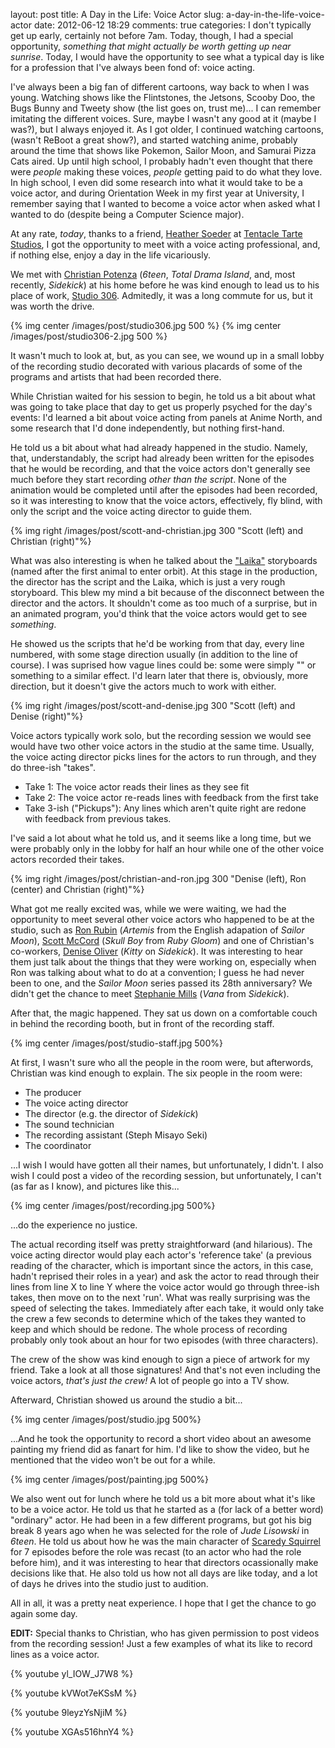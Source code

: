 layout: post
title: A Day in the Life: Voice Actor
slug: a-day-in-the-life-voice-actor
date: 2012-06-12 18:29
comments: true
categories: 
I don't typically get up early, certainly not before 7am. Today, though, I had a special opportunity, *something that might actually be worth getting up near sunrise*. Today, I would have the opportunity to see what a typical day is like for a profession that I've always been fond of: voice acting.

I've always been a big fan of different cartoons, way back to when I was young. Watching shows like the Flintstones, the Jetsons, Scooby Doo, the Bugs Bunny and Tweety show (the list goes on, trust me)... I can remember imitating the different voices. Sure, maybe I wasn't any good at it (maybe I was?), but I always enjoyed it. As I got older, I continued watching cartoons, (wasn't ReBoot a great show?), and started watching anime, probably around the time that shows like Pokemon, Sailor Moon, and Samurai Pizza Cats aired. Up until high school, I probably hadn't even thought that there were *people* making these voices, *people* getting paid to do what they love. In high school, I even did some research into what it would take to be a voice actor, and during Orientation Week in my first year at University, I remember saying that I wanted to become a voice actor when asked what I wanted to do (despite being a Computer Science major).

At any rate, *today*, thanks to a friend, [Heather Soeder][Heather] at [Tentacle Tarte Studios][TentacleTarte], I got the opportunity to meet with a voice acting professional, and, if nothing else, enjoy a day in the life vicariously.

We met with [Christian Potenza][Christian] (*6teen*, *Total Drama Island*, and, most recently, *Sidekick*) at his home before he was kind enough to lead us to his place of work, [Studio 306][Studio306]. Admitedly, it was a long commute for us, but it was worth the drive.

{% img center /images/post/studio306.jpg 500 %}
{% img center /images/post/studio306-2.jpg 500 %}

It wasn't much to look at, but, as you can see, we wound up in a small lobby of the recording studio decorated with various placards of some of the programs and artists that had been recorded there.

While Christian waited for his session to begin, he told us a bit about what was going to take place that day to get us properly psyched for the day's events: I'd learned a bit about voice acting from panels at Anime North, and some research that I'd done independently, but nothing first-hand.

He told us a bit about what had already happened in the studio. Namely, that, understandably, the script had already been written for the episodes that he would be recording, and that the voice actors don't generally see much before they start recording *other than the script*. None of the animation would be completed until after the episodes had been recorded, so it was interesting to know that the voice actors, effectively, fly blind, with only the script and the voice acting director to guide them.

{% img right /images/post/scott-and-christian.jpg 300 "Scott (left) and Christian (right)"%}

What was also interesting is when he talked about the ["Laika"][Laika] storyboards (named after the first animal to enter orbit). At this stage in the production, the director has the script and the Laika, which is just a very rough storyboard. This blew my mind a bit because of the disconnect between the director and the actors. It shouldn't come as too much of a surprise, but in an animated program, you'd think that the voice actors would get to see *something*.

He showed us the scripts that he'd be working from that day, every line numbered, with some stage direction usually (in addition to the line of course). I was suprised how vague lines could be: some were simply "<GROWWWLL>" or something to a similar effect. I'd learn later that there is, obviously, more direction, but it doesn't give the actors much to work with either.

{% img right /images/post/scott-and-denise.jpg 300 "Scott (left) and Denise (right)"%}

Voice actors typically work solo, but the recording session we would see would have two other voice actors in the studio at the same time. Usually, the voice acting director picks lines for the actors to run through, and they do three-ish "takes".

- Take 1: The voice actor reads their lines as they see fit
- Take 2: The voice actor re-reads lines with feedback from the first take
- Take 3-ish ("Pickups"): Any lines which aren't quite right are redone with feedback from previous takes.

I've said a lot about what he told us, and it seems like a long time, but we were probably only in the lobby for half an hour while one of the other voice actors recorded their takes.

{% img right /images/post/christian-and-ron.jpg 300 "Denise (left), Ron (center) and Christian (right)"%}

What got me really excited was, while we were waiting, we had the opportunity to meet several other voice actors who happened to be at the studio, such as [Ron Rubin][RonRubin] (*Artemis* from the English adapation of *Sailor Moon*), [Scott McCord][ScottMcCord] (*Skull Boy* from *Ruby Gloom*) and one of Christian's co-workers, [Denise Oliver][DeniseOliver] (*Kitty* on *Sidekick*). It was interesting to hear them just talk about the things that they were working on, especially when Ron was talking about what to do at a convention; I guess he had never been to one, and the *Sailor Moon* series passed its 28th anniversary? We didn't get the chance to meet [Stephanie Mills][StephanieMills] (*Vana* from *Sidekick*).

After that, the magic happened. They sat us down on a comfortable couch in behind the recording booth, but in front of the recording staff.

{% img center /images/post/studio-staff.jpg 500%}

At first, I wasn't sure who all the people in the room were, but afterwords, Christian was kind enough to explain. The six people in the room were:

- The producer
- The voice acting director 
- The director (e.g. the director of *Sidekick*)
- The sound technician
- The recording assistant (Steph Misayo Seki)
- The coordinator

...I wish I would have gotten all their names, but unfortunately, I didn't. I also wish I could post a video of the recording session, but unfortunately, I can't (as far as I know), and pictures like this...

{% img center /images/post/recording.jpg 500%}

...do the experience no justice.

The actual recording itself was pretty straightforward (and hilarious). The voice acting director would play each actor's 'reference take' (a previous reading of the character, which is important since the actors, in this case, hadn't reprised their roles in a year) and ask the actor to read through their lines from line X to line Y where the voice actor would go through three-ish takes, then move on to the next 'run'. What was really surprising was the speed of selecting the takes. Immediately after each take, it would only take the crew a few seconds to determine which of the takes they wanted to keep and which should be redone. The whole process of recording probably only took about an hour for two episodes (with three characters).

The crew of the show was kind enough to sign a piece of artwork for my friend. Take a look at all those signatures! And that's not even including the voice actors, *that's just the crew!* A lot of people go into a TV show.

Afterward, Christian showed us around the studio a bit...

{% img center /images/post/studio.jpg 500%}

...And he took the opportunity to record a short video about an awesome painting my friend did as fanart for him. I'd like to show the video, but he mentioned that the video won't be out for a while.

{% img center /images/post/painting.jpg 500%}

We also went out for lunch where he told us a bit more about what it's like to be a voice actor. He told us that he started as a (for lack of a better word) "ordinary" actor. He had been in a few different programs, but got his big break 8 years ago when he was selected for the role of *Jude Lisowski* in *6teen*. He told us about how he was the main character of [Scaredy Squirrel][ScaredySquirrel] for 7 episodes before the role was recast (to an actor who had the role before him), and it was interesting to hear that directors ocassionally make decisions like that. He also told us how not all days are like today, and a lot of days he drives into the studio just to audition.

All in all, it was a pretty neat experience. I hope that I get the chance to go again some day.

**EDIT:** Special thanks to Christian, who has given permission to post videos from the recording session! Just a few examples of what its like to record lines as a voice actor.

{% youtube yl_IOW_J7W8 %}

{% youtube kVWot7eKSsM %}

{% youtube 9leyzYsNjiM %}

{% youtube XGAs516hnY4 %}

[Studio306]: http://studio306.net/
[Heather]: http://tentacle-tarte.com/info.html
[TentacleTarte]: http://tentacle-tarte.com
[Christian]: http://en.wikipedia.org/wiki/Christian_Potenza
[Laika]: http://en.wikipedia.org/wiki/Laika
[RonRubin]: http://en.wikipedia.org/wiki/Ron_Rubin_(voice_actor)
[ScottMcCord]: http://en.wikipedia.org/wiki/Scott_McCord
[DeniseOliver]: http://en.wikipedia.org/wiki/Denise_Oliver
[StephanieMills]: http://www.imdb.com/name/nm0590195/
[ScaredySquirrel]: http://en.wikipedia.org/wiki/Scaredy_Squirrel
